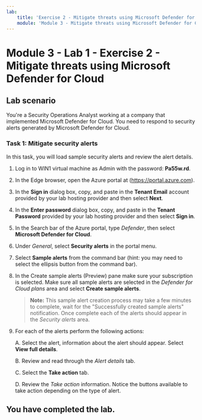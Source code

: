 ```yaml
---
lab:
    title: 'Exercise 2 - Mitigate threats using Microsoft Defender for Cloud'
    module: 'Module 3 - Mitigate threats using Microsoft Defender for Cloud'
---
```


# Module 3 - Lab 1 - Exercise 2 - Mitigate threats using Microsoft Defender for Cloud

## Lab scenario

You're a Security Operations Analyst working at a company that implemented Microsoft Defender for Cloud. You need to respond to security alerts generated by Microsoft Defender for Cloud.


### Task 1: Mitigate security alerts

In this task, you will load sample security alerts and review the alert details.

1. Log in to WIN1 virtual machine as Admin with the password: **Pa55w.rd**.  

2. In the Edge browser, open the Azure portal at (https://portal.azure.com).

3. In the **Sign in** dialog box, copy, and paste in the **Tenant Email** account provided by your lab hosting provider and then select **Next**.

4. In the **Enter password** dialog box, copy, and paste in the **Tenant Password** provided by your lab hosting provider and then select **Sign in**.

5. In the Search bar of the Azure portal, type *Defender*, then select **Microsoft Defender for Cloud**.

6. Under *General*, select **Security alerts** in the portal menu.

7. Select **Sample alerts** from the command bar (hint: you may need to select the ellipsis button from the command bar).

8. In the Create sample alerts (Preview) pane make sure your subscription is selected.  Make sure all sample alerts are selected in the *Defender for Cloud plans* area and select **Create sample alerts**.  

    >**Note:** This sample alert creation process may take a few minutes to complete, wait for the "Successfully created sample alerts" notification. Once complete each of the alerts should appear in the *Security alerts* area.

9. For each of the alerts perform the following actions:

    A. Select the alert, information about the alert should appear.  Select **View full details**.

    B. Review and read through the *Alert details* tab.

    C. Select the **Take action** tab.

    D. Review the *Take action* information. Notice the buttons available to take action depending on the type of alert.

## You have completed the lab.
